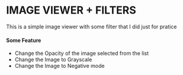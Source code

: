 # IMAGE VIEWER + FILTERS
This is a simple image viewer with some filter that I did just for pratice
#### Some Feature
* Change the Opacity of the image selected from the list
* Change the Image to Grayscale
* Change the Image to Negative mode
